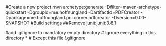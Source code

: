 #Create a new project
mvn archetype:generate -Dfilter=maven-archetype-quickstart -DgroupId=me.hoffnungland -DartifactId=PDFCreator -Dpackage=me.hoffnungland.poi.corner.pdfcreator -Dversion=0.0.1-SNAPSHOT
#Build settings
##Remove junit:junit:3.8.1


#add .gitignore to mandatory empty directory
	# Ignore everything in this directory
	*
	# Except this file
	!.gitignore

